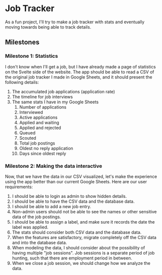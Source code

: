 # Job Tracker

As a fun project, I'll try to make a job tracker with stats and eventually moving towards being able to track details.

## Milestones

### Milestone 1: Statistics

I don't know when I'll get a job, but I have already made a page of statistics on the Svelte side of the website. The
app should be able to read a CSV of the original job tracker I made in Google Sheets, and it should present the
following details:

1. The accumulated job applications (application rate)
2. The timeline for job interviews
3. The same stats I have in my Google Sheets
    1. Number of applications
    2. Interviewed
    3. Active applications
    4. Applied and waiting
    5. Applied and rejected
    6. Queued
    7. Scouted
    8. Total job postings
    9. Oldest no reply application
    10. Days since oldest reply

### Milestone 2: Making the data interactive

Now, that we have the data in our CSV visualized, let's make the experience using the app better than our current Google
Sheets. Here are our user requirements:

1. I should be able to login as admin to show hidden details.
2. I should be able to have the CSV data and the database data.
3. I should be able to add a new job entry.
4. Non-admin users should not be able to see the names or other sensitive data of the job postings.
5. I should be able to assign a label, and make sure it records the date the label was applied.
6. The stats should consider both CSV data and the database data.
7. When the features are satisfactory, migrate completely off the CSV data and into the database data.
8. When modeling the data, I should consider about the possibility of having multiple "job sessions". Job sessions is a separate period of job hunting, such that there are employment period in between.
9. When we close a job session, we should change how we analyze the data.
